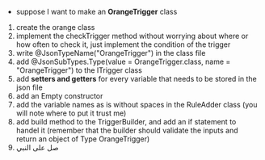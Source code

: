 - suppose I want to make an **OrangeTrigger** class
1. create the orange class 
2. implement the checkTrigger method without worrying about where or how often to check it, just implement the condition of the trigger
3. write @JsonTypeName("OrangeTrigger") in the class file 
4. add @JsonSubTypes.Type(value = OrangeTrigger.class, name = "OrangeTrigger") to the ITrigger class
5. add **setters and getters** for every variable that needs to be stored in the json file
6. add an Empty constructor
7. add the variable names as is without spaces in the RuleAdder class (you will note where to put it trust me)
8. add build method to the TriggerBuilder, and add an if statement to handel it (remember that the builder should validate the inputs and return an object of Type OrangeTrigger)
9. صل على النبي